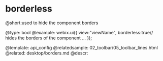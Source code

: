 borderless
=============


@short:used to hide the component borders
	

@type: bool
@example:
webix.ui({
		view:"viewName",
		borderless:true// hides the borders of the component
        ...
});

@template:	api_config
@relatedsample:
	02_toolbar/05_toolbar_lines.html
@related:
	desktop/borders.md
@descr:


